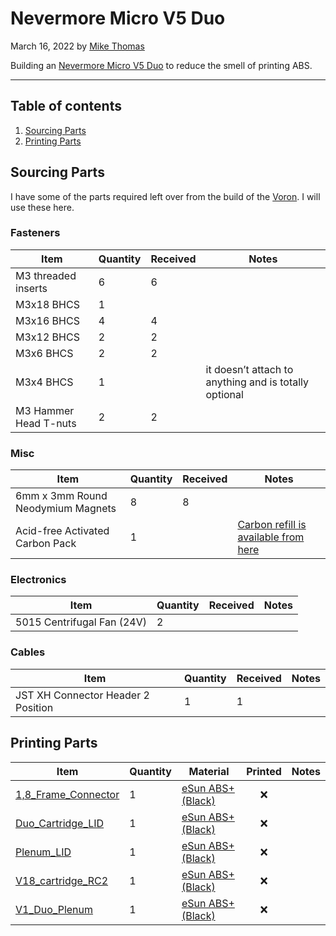 # Nevermore Micro V5 Duo

March 16, 2022 by [Mike Thomas](https://github.com/mikepthomas)

Building an [Nevermore Micro V5 Duo](https://github.com/nevermore3d/Nevermore_Micro) to reduce the smell of printing ABS.

---

## Table of contents

1. [Sourcing Parts](#sourcing-parts)
2. [Printing Parts](#printing-parts)

## Sourcing Parts

I have some of the parts required left over from the build of the [Voron](printer-voron-1.8.md). I will use these here.

### Fasteners

| Item                  | Quantity | Received | Notes                                                 |
| --------------------- | -------- | -------- | ----------------------------------------------------- |
| M3 threaded inserts   | 6        | 6        |                                                       |
| M3x18 BHCS            | 1        |          |                                                       |
| M3x16 BHCS            | 4        | 4        |                                                       |
| M3x12 BHCS            | 2        | 2        |                                                       |
| M3x6 BHCS             | 2        | 2        |                                                       |
| M3x4 BHCS             | 1        |          | it doesn’t attach to anything and is totally optional |
| M3 Hammer Head T-nuts | 2        | 2        |                                                       |

### Misc

| Item                              | Quantity | Received | Notes                                                                                          |
| --------------------------------- | -------- | -------- | ---------------------------------------------------------------------------------------------- |
| 6mm x 3mm Round Neodymium Magnets | 8        | 8        |                                                                                                |
| Acid-free Activated Carbon Pack   | 1        |          | [Carbon refill is available from here](https://www.onetwo3d.co.uk/product/nevermore3d-carbon/) |

### Electronics

| Item                       | Quantity | Received | Notes |
| -------------------------- | -------- | -------- | ----- |
| 5015 Centrifugal Fan (24V) | 2        |          |       |

### Cables

| Item                               | Quantity | Received | Notes |
| ---------------------------------- | -------- | -------- | ----- |
| JST XH Connector Header 2 Position | 1        | 1        |       |

## Printing Parts

| Item                                                                                                                   | Quantity | Material                                                | Printed | Notes |
| ---------------------------------------------------------------------------------------------------------------------- | -------- | ------------------------------------------------------- | :-----: | ----- |
| [1,8_Frame_Connector](https://github.com/nevermore3d/Nevermore_Micro/blob/master/V5_Duo/1.8/1%2C8_Frame_Connector.stl) | 1        | [eSun ABS+ (Black)](printer-filament.md#esun-abs-black) |   :x:   |       |
| [Duo_Cartridge_LID](https://github.com/nevermore3d/Nevermore_Micro/blob/master/V5_Duo/1.8/Duo_Cartridge_LID.stl)       | 1        | [eSun ABS+ (Black)](printer-filament.md#esun-abs-black) |   :x:   |       |
| [Plenum_LID](https://github.com/nevermore3d/Nevermore_Micro/blob/master/V5_Duo/1.8/Plenum_LID.stl)                     | 1        | [eSun ABS+ (Black)](printer-filament.md#esun-abs-black) |   :x:   |       |
| [V18_cartridge_RC2](https://github.com/nevermore3d/Nevermore_Micro/blob/master/V5_Duo/1.8/V18_cartridge_RC2.stl)       | 1        | [eSun ABS+ (Black)](printer-filament.md#esun-abs-black) |   :x:   |       |
| [V1_Duo_Plenum](https://github.com/nevermore3d/Nevermore_Micro/blob/master/V5_Duo/1.8/V1_Duo_Plenum.stl)               | 1        | [eSun ABS+ (Black)](printer-filament.md#esun-abs-black) |   :x:   |       |
